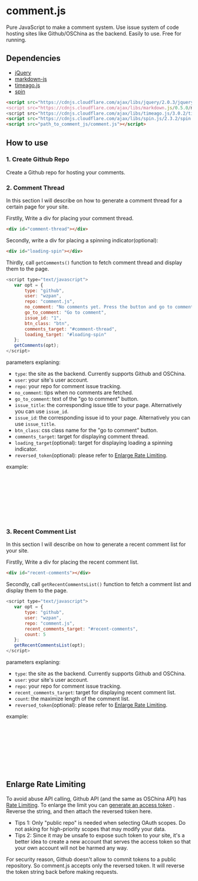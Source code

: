 comment.js
===

Pure JavaScript to make a comment system. Use issue system of code hosting sites like Github/OSChina as the backend. Easily to use. Free for running.

## Dependencies

* [jQuery](https://jquery.com/)
* [markdown-js](https://github.com/evilstreak/markdown-js)
* [timeago.js](https://github.com/hustcc/timeago.js)
* [spin](https://github.com/fgnass/spin.js)

``` html
<script src="https://cdnjs.cloudflare.com/ajax/libs/jquery/2.0.3/jquery.js">/script>
<script src="https://cdnjs.cloudflare.com/ajax/libs/markdown.js/0.5.0/markdown.min.js">/script>
<script src="https://cdnjs.cloudflare.com/ajax/libs/timeago.js/3.0.2/timeago.min.js"></script>
<script src="https://cdnjs.cloudflare.com/ajax/libs/spin.js/2.3.2/spin.min.js"></script>
<script src="path_to_comment_js/comment.js"></script>
```

## How to use

### 1. Create Github Repo

Create a Github repo for hosting your comments.

### 2. Comment Thread

In this section I will describe on how to generate a comment thread for a certain page for your site.

Firstlly, Write a div for placing your comment thread.

``` html
<div id="comment-thread"></div>
```

Secondly, write a div for placing a spinning indicator(optional):

``` html
<div id="loading-spin"></div>
```

Thirdly, call `getComments()` function to fetch comment thread and display them to the page.

``` js
<script type="text/javascript">
   var opt = {
       type: "github",
	   user: "wzpan",
	   repo: "comment.js",
	   no_comment: "No comments yet. Press the button and go to comment now!",
	   go_to_comment: "Go to comment",
	   issue_id: "1",
	   btn_class: "btn",
	   comments_target: "#comment-thread",
	   loading_target: "#loading-spin"
   };
   getComments(opt);
</script>
```

parameters explaning:

* `type`: the site as the backend. Currently supports Github and OSChina.
* `user`: your site's user account.
* `repo`: your repo for comment issue tracking.
* `no_comment`: tips when no comments are fetched.
* `go_to_comment`: text of the "go to comment" button.
* `issue_title`: the corresponding issue title to your page. Alternatively you can use `issue_id`. 
* `issue_id`: the corresponding issue id to your page. Alternatively you can use `issue_title`.
* `btn_class`: css class name for the "go to comment" button.
* `comments_target`: target for displaying comment thread. 
* `loading_target`(optional): target for displaying loading a spinning indicator.
* `reversed_token`(optional): please refer to [Enlarge Rate Limiting](#enlarge-rate-limiting).

example:

<div id="comment-thread"></div>
<div id="loading-spin"></div>
<div style="height:120px"></div>

### 3. Recent Comment List

In this section I will describe on how to generate a recent comment list for your site.

Firstlly, Write a div for placing the recent comment list.

``` html
<div id="recent-comments"></div>
```

Secondly, call `getRecentCommentsList()` function to fetch a comment list and display them to the page.

``` js
<script type="text/javascript">
   var opt = {
       type: "github",
	   user: "wzpan",
	   repo: "comment.js",
	   recent_comments_target: "#recent-comments",
	   count: 5
   };
   getRecentCommentsList(opt);
</script>
```

parameters explaning:

* `type`: the site as the backend. Currently supports Github and OSChina.
* `user`: your site's user account.
* `repo`: your repo for comment issue tracking.
* `recent_comments_target`: target for displaying recent comment list.
* `count`: the maximize length of the comment list.
* `reversed_token`(optional): please refer to [Enlarge Rate Limiting](#enlarge-rate-limiting).

example:

<div id="recent-comments"></div>
<div style="height:120px"></div>

## Enlarge Rate Limiting

To avoid abuse API calling, Github API (and the same as OSChina API) has [Rate Limiting](https://developer.github.com/v3/#rate-limiting). To enlarge the limit you can [generate an access token](https://github.com/settings/tokens) . Reverse the string, and then attach the reversed token here.

* Tips 1: Only "public repo" is needed when selecting OAuth scopes. Do not asking for high-priority scopes that may modify your data.
* Tips 2: Since it may be unsafe to expose such token to your site, it's a better idea to create a new account that serves the access token so that your own account will not be harmed any way. 

For security reason, Github doesn't allow to commit tokens to a public repository. So comment.js accepts only the reversed token. It will reverse the token string back before making requests.







